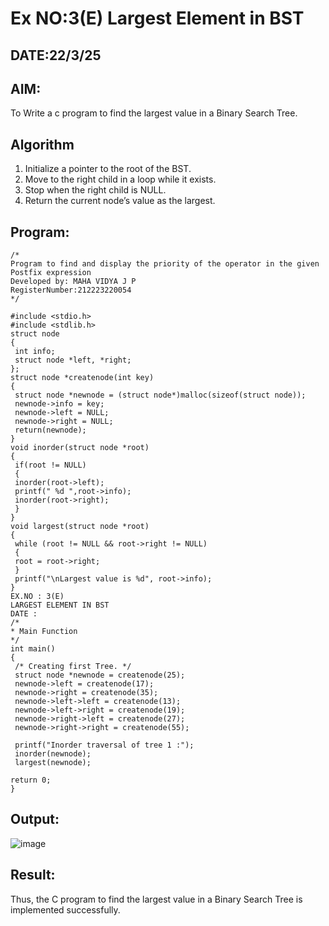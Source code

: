 # Ex NO:3(E) Largest Element in BST
## DATE:22/3/25
## AIM:
To Write a c program to find the largest value in a Binary Search Tree.

## Algorithm
1. Initialize a pointer to the root of the BST.
2. Move to the right child in a loop while it exists.
3. Stop when the right child is NULL.
4. Return the current node’s value as the largest.
## Program:
```
/*
Program to find and display the priority of the operator in the given Postfix expression
Developed by: MAHA VIDYA J P
RegisterNumber:212223220054  
*/
```
```
#include <stdio.h>
#include <stdlib.h>
struct node
{
 int info;
 struct node *left, *right;
};
struct node *createnode(int key)
{
 struct node *newnode = (struct node*)malloc(sizeof(struct node));
 newnode->info = key;
 newnode->left = NULL;
 newnode->right = NULL;
 return(newnode);
}
void inorder(struct node *root)
{
 if(root != NULL)
 {
 inorder(root->left);
 printf(" %d ",root->info);
 inorder(root->right);
 }
}
void largest(struct node *root)
{
 while (root != NULL && root->right != NULL)
 {
 root = root->right;
 }
 printf("\nLargest value is %d", root->info);
}
EX.NO : 3(E)
LARGEST ELEMENT IN BST
DATE :
/*
* Main Function
*/
int main()
{
 /* Creating first Tree. */
 struct node *newnode = createnode(25);
 newnode->left = createnode(17);
 newnode->right = createnode(35);
 newnode->left->left = createnode(13);
 newnode->left->right = createnode(19);
 newnode->right->left = createnode(27);
 newnode->right->right = createnode(55);
 
 printf("Inorder traversal of tree 1 :");
 inorder(newnode);
 largest(newnode);
 
return 0;
}
```

## Output:
![image](https://github.com/user-attachments/assets/eed42634-a9ca-4b37-a3b6-6811974204dd)

## Result:
Thus, the C program to find the largest value in a Binary Search Tree is implemented successfully.
